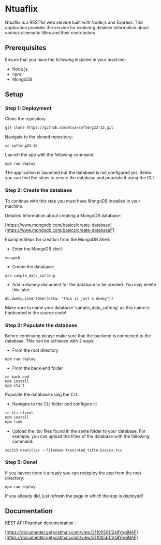 
# Ntuaflix

Ntuaflix is a RESTful web service built with Node.js and Express. This application provides the service for exploring detailed information about various cinematic titles and their contributors.




## Prerequisites

Ensure that you have the following installed in your machine:

- Node.js
- npm
- MongoDB


## Setup

### Step 1: Deployment
Clone the repository

```bash
git clone https://github.com/ntua/softeng23-15.git
```
Navigate to the cloned repository:
```
cd softeng23-15
```
Launch the app with the following command:
```
npm run deploy
```
The application is launched but the database is not configured yet. Below you can find the steps to create the database and populate it using the CLI.

### Step 2: Create the database
To continue with this step you must have MongoDB installed in your machine.

Detailed Information about creating a MongoDB database:

[https://www.mongodb.com/basics/create-database](https://www.mongodb.com/basics/create-databaseF)

Example Steps for creation from the MongoDB Shell:

- Enter the MongoDB shell:
```
mongosh
```

- Create the database:
```
use sample_data_softeng
```

- Add a dummy document for the database to be created. You may delete this later.
```
db.dummy.insertOne({data: "This is just a dummy"})
```

Make sure to name your database 'sample_data_softeng' as this name is hardcoded in the source code!


### Step 3: Populate the database
Before continuing please make sure that the backend is connected to the database. This can be achieved with 2 ways:
- From the root directory
```
npm run deploy 
```
- From the back-end folder
```
cd back-end
npm install
npm start
```

Populate the database using the CLI.
- Navigate to the CLI folder and configure it:
```bash
cd cli-client
npm install
npm link
```
 - Upload the .tsv files found in the same folder to your database.
    For example, you can upload the titles of the database with the following command:

```
se2315 newtitles --filename truncated_title.basics.tsv
```

### Step 5: Done!
If you havent done it already you can redeploy the app from the root directory:
```
npm run deploy
```
If you already did, just refresh the page in which the app is deployed!




## Documentation
REST API Postman documentation :

[https://documenter.getpostman.com/view/31100561/2s9YyqiNAF](https://documenter.getpostman.com/view/31100561/2s9YyqiNAF)



